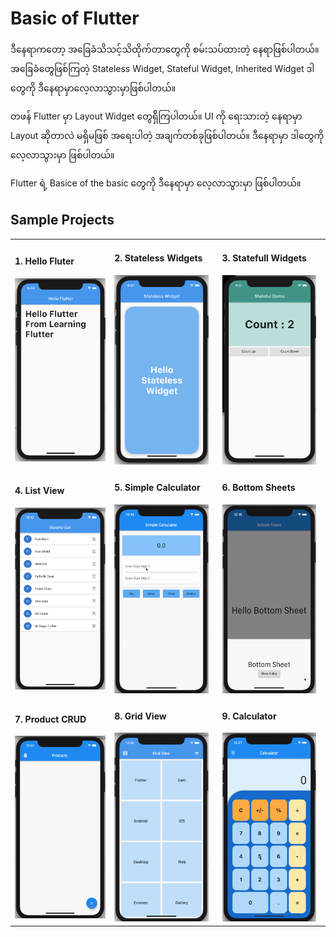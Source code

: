 # Basic of Flutter

ဒီနေရာကတော့ အခြေခံသိသင့်သိထိုက်တာတွေကို စမ်းသပ်ထားတဲ့ နေရာဖြစ်ပါတယ်။ အခြေခံတွေဖြစ်ကြတဲ့ Stateless Widget, Stateful Widget, Inherited Widget ဒါတွေကို ဒီနေရာမှာလေ့လာသွားမှာဖြစ်ပါတယ်။

တဖန် Flutter မှာ Layout Widget တွေရှိိကြပါတယ်။ UI ကို ရေးသားတဲ့ နေရာမှာ Layout ဆိုတာလဲ မရှိမဖြစ် အရေးပါတဲ့ အချက်တစ်ခုဖြစ်ပါတယ်။ ဒီနေရာမှာ ဒါတွေကို လေ့လာသွားမှာ ဖြစ်ပါတယ်။

Flutter ရဲ့ Basice of the basic တွေကို ဒီနေရာမှာ လေ့လာသွားမှာ ဖြစ်ပါတယ်။

## Sample Projects

<table style="width=100%">
  <tr>
    <td>
      <h4>1. Hello Fluter</h4>
      <img src="images/1-hello-flutter.png">
    </td>
    <td>
      <h4>2. Stateless Widgets</h4>
      <img src="images/2-stateless-widget.png" width="95%">
    </td>
    <td>
      <h4>3. Statefull Widgets</h4>
      <img src="images/3-stateful-widget.png" width="95%">
    </td>
  </tr>
  <tr>
    <td>
      <h4>4. List View</h4>
      <img src="images/4-list-view.png">
    </td>
    <td>
      <h4>5. Simple Calculator</h4>
      <img src="images/5-simple-calculator.gif" width="95%">
    </td>
    <td>
      <h4>6. Bottom Sheets</h4>
      <img src="images/6-bottom-sheet.gif" width="95%">
    </td>
  </tr>
  <tr>
    <td>
      <h4>7. Product CRUD</h4>
      <img src="images/7-product-crud.gif">
    </td>
    <td>
      <h4>8. Grid View</h4>
      <img src="images/8-grid-view.png" width="95%">
    </td>
    <td>
      <h4>9. Calculator</h4>
      <img src="images/9-calculator.gif" width="95%">
    </td>
  </tr>
</table>

